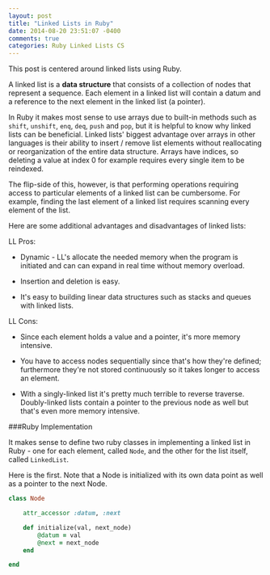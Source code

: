 ```yaml
---
layout: post
title: "Linked Lists in Ruby"
date: 2014-08-20 23:51:07 -0400
comments: true
categories: Ruby Linked Lists CS
---
```


This post is centered around linked lists using Ruby. 

A linked list is a **data structure** that consists of a collection of nodes that represent a sequence. Each element in a linked list will contain a datum and a reference to the next element in the linked list (a pointer).

In Ruby it makes most sense to use arrays due to built-in methods such as `shift`, `unshift`, `enq`, `deq`, `push` and `pop`, but it is helpful to know why linked lists can be beneficial. Linked lists' biggest advantage over arrays in other languages is their ability to insert / remove list elements without reallocating or reorganization of the entire data structure. Arrays have indices, so deleting a value at index 0 for example requires every single item to be reindexed.

The flip-side of this, however, is that performing operations requiring access to particular elements of a linked list can be cumbersome. For example, finding the last element of a linked list requires scanning every element of the list. 

Here are some additional advantages and disadvantages of linked lists:

LL Pros:

- Dynamic - LL's allocate the needed memory when the program is initiated and can can expand in real time without memory overload.

- Insertion and deletion is easy.

- It's easy to building linear data structures such as stacks and queues with linked lists.

LL Cons:

- Since each element holds a value and a pointer, it's more memory intensive.

- You have to access nodes sequentially since that's how they're defined; furthermore they're not stored continuously so it takes longer to access an element. 

- With a singly-linked list it's pretty much terrible to reverse traverse. Doubly-linked lists contain a pointer to the previous node as well but that's even more memory intensive. 

###Ruby Implementation

It makes sense to define two ruby classes in implementing a linked list in Ruby - one for each element, called `Node`, and the other for the list itself, called `LinkedList`.

Here is the first. Note that a Node is initialized with its own data point as well as a pointer to the next Node.

```ruby
class Node

	attr_accessor :datum, :next

	def initialize(val, next_node)
		@datum = val
		@next = next_node
	end

end

```